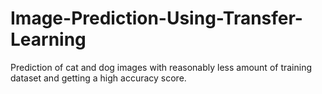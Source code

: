 # Image-Prediction-Using-Transfer-Learning
Prediction of cat and dog images with reasonably less amount of training dataset and getting a high accuracy score. 
